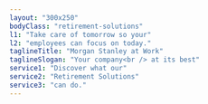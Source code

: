```yaml
---
layout: "300x250"
bodyClass: "retirement-solutions"
l1: "Take care of tomorrow so your"
l2: "employees can focus on today."
taglineTitle: "Morgan Stanley at Work"
taglineSlogan: "Your company<br /> at its best"
service1: "Discover what our"
service2: "Retirement Solutions"
service3: "can do."
---
```

